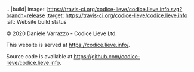 .. |build| image:: https://travis-ci.org/codice-lieve/codice.lieve.info.svg?branch=release
    :target: https://travis-ci.org/codice-lieve/codice.lieve.info
    :alt: Website build status

© 2020 Daniele Varrazzo - Codice Lieve Ltd.

This website is served at https://codice.lieve.info/.

Source code is available at https://github.com/codice-lieve/codice.lieve.info.
